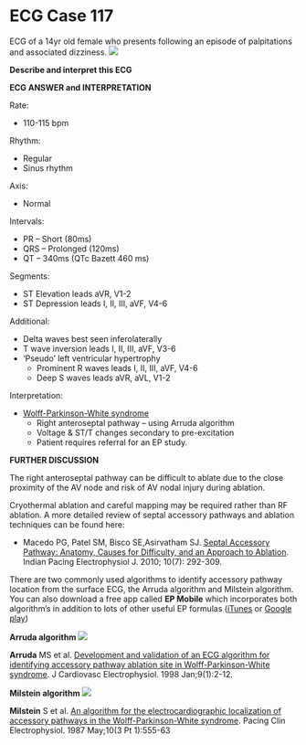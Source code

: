 # ECG Case 117


ECG of a 14yr old female who presents following an episode of palpitations and associated dizziness.
![](https://litfl.com/wp-content/uploads/2019/06/ECG-Case-117-LITFL-Top-100-EKG.jpg)



**Describe and interpret this ECG** 

**ECG ANSWER and INTERPRETATION** 


Rate:

- 110-115 bpm


Rhythm:

- Regular
- Sinus rhythm


Axis:

- Normal


Intervals:

- PR – Short (80ms)
- QRS – Prolonged (120ms)
- QT – 340ms (QTc Bazett 460 ms)


Segments:

- ST Elevation leads aVR, V1-2
- ST Depression leads I, II, III, aVF, V4-6


Additional:

- Delta waves best seen inferolaterally
- T wave inversion leads I, II, III, aVF, V3-6
- ‘Pseudo’ left ventricular hypertrophy
	- Prominent R waves leads I, II, III, aVF, V4-6
	- Deep S waves leads aVR, aVL, V1-2


Interpretation:

- [Wolff-Parkinson-White syndrome](https://litfl.com/pre-excitation-syndromes-ecg-library/)
	- Right anteroseptal pathway – using Arruda algorithm
	- Voltage & ST/T changes secondary to pre-excitation
	- Patient requires referral for an EP study.

**FURTHER DISCUSSION** 


The right anteroseptal pathway can be difficult to ablate due to the close proximity of the AV node and risk of AV nodal injury during ablation. 


Cryothermal ablation and careful mapping may be required rather than RF ablation. A more detailed review of septal accessory pathways and ablation techniques can be found here:

- Macedo PG, Patel SM, Bisco SE,Asirvatham SJ. [Septal Accessory Pathway: Anatomy, Causes for Difficulty, and an Approach to Ablation](https://www.ncbi.nlm.nih.gov/pmc/articles/PMC2907089/). Indian Pacing Electrophysiol J. 2010; 10(7): 292-309.


There are two commonly used algorithms to identify accessory pathway location from the surface ECG, the Arruda algorithm and Milstein algorithm. You can also download a free app called **EP Mobile**  which incorporates both algorithm’s in addition to lots of other useful EP formulas ([iTunes](https://itunes.apple.com/us/app/ep-mobile/id574231795?mt=8) or [Google play](https://play.google.com/store/apps/details?id=org.epstudios.epmobile))

**Arruda algorithm** 
![](https://litfl.com/wp-content/uploads/2019/06/Arruda-algorithm-WPW.jpg)



**Arruda**  MS et al. [Development and validation of an ECG algorithm for identifying accessory pathway ablation site in Wolff-Parkinson-White syndrome](https://pubmed.ncbi.nlm.nih.gov/9475572/). J Cardiovasc Electrophysiol. 1998 Jan;9(1):2-12. 

**Milstein algorithm** 
![](https://litfl.com/wp-content/uploads/2019/06/Milstein-algorithm-WPW.jpg)



**Milstein**  S et al. [An algorithm for the electrocardiographic localization of accessory pathways in the Wolff-Parkinson-White syndrome](https://pubmed.ncbi.nlm.nih.gov/2440006/). Pacing Clin Electrophysiol. 1987 May;10(3 Pt 1):555-63

